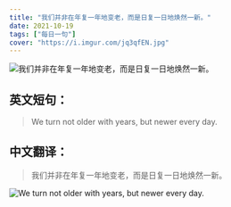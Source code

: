 ```yaml
---
title: "我们并非在年复一年地变老，而是日复一日地焕然一新。"
date: 2021-10-19
tags: ["每日一句"]
cover: "https://i.imgur.com/jq3qfEN.jpg"
---
```


![我们并非在年复一年地变老，而是日复一日地焕然一新。](https://i.imgur.com/CbWeOvu.jpg)

## 英文短句：
> We turn not older with years, but newer every day.

<!--more-->

## 中文翻译：
> 我们并非在年复一年地变老，而是日复一日地焕然一新。

![We turn not older with years, but newer every day.](https://i.imgur.com/QflWuMb.jpg)

